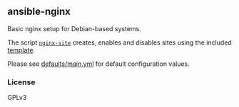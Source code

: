 ## ansible-nginx

Basic nginx setup for Debian-based systems.

The script [`nginx-site`](files/nginx-site) creates, enables and disables sites
using the included [template](files/template).

Please see [defaults/main.yml](defaults/main.yml) for default configuration
values.

### License

GPLv3
